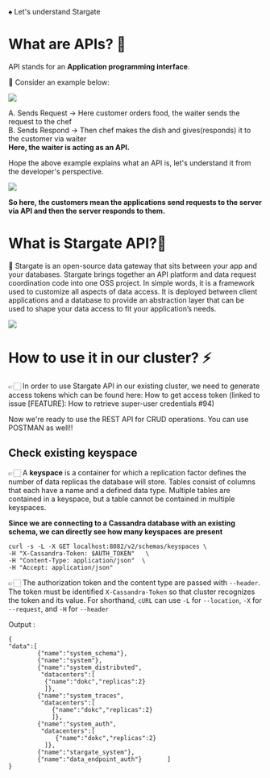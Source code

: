 ♠ Let's understand Stargate

# What are APIs? 🚀

API stands for an **Application programming interface**. 

🔅 Consider an example below:

![](https://cdn-images-1.medium.com/max/880/1*PFEHu46MDh1sajTJgeMSqg.png)

A. Sends Request -> Here customer orders food, the waiter sends the request to the chef <br> 
B. Sends Respond -> Then chef makes the dish and gives(responds) it to the customer via waiter <br>
**Here, the waiter is acting as an API.**

Hope the above example explains what an API is, let's understand it from the developer's perspective.

![](https://cdn-images-1.medium.com/max/880/1*5IQ52kZAIfxsIH4uwOcyQg.png)

**So here, the customers mean the applications send requests to the server via API and then the server responds to them.**

# What is Stargate API?🚀

🔅 Stargate is an open-source data gateway that sits between your app and your databases. Stargate brings together an API platform and data request coordination code into one OSS project. In simple words, it is a framework used to customize all aspects of data access. It is deployed between client applications and a database to provide an abstraction layer that can be used to shape your data access to fit your application’s needs.

![](https://cdn-images-1.medium.com/max/880/1*pBJ2kPKU2JRkhWtRn1eGPg.png)


# How to use it in our cluster? ⚡
👉🏻 In order to use Stargate API in our existing cluster, we need to generate access tokens which can be found here: How to get access token (linked to issue [FEATURE]: How to retrieve super-user credentials #94)

Now we're ready to use the REST API for CRUD operations. You can use POSTMAN as well!!

## Check existing keyspace

👉🏻 A **keyspace** is a container for which a replication factor defines the number of data replicas the database will store. Tables consist of columns that each have a name and a defined data type. Multiple tables are contained in a keyspace, but a table cannot be contained in multiple keyspaces. 

**Since we are connecting to a Cassandra database with an existing schema, we can directly see how many keyspaces are present**

```
curl -s -L -X GET localhost:8082/v2/schemas/keyspaces \              
-H "X-Cassandra-Token: $AUTH_TOKEN"   \
-H "Content-Type: application/json"  \
-H "Accept: application/json"
```

👉🏻 The authorization token and the content type are passed with `--header`. 
The token must be identified  `X-Cassandra-Token` so that cluster recognizes the token and its value. For shorthand, `cURL` can use `-L` for `--location`, `-X` for `--request`, and `-H` for `--header`

Output :

```
{
"data":[
        {"name":"system_schema"},
        {"name":"system"},  
        {"name":"system_distributed",
         "datacenters":[
          {"name":"dokc","replicas":2}
          ]},
        {"name":"system_traces",
         "datacenters":[
            {"name":"dokc","replicas":2}
            ]},
        {"name":"system_auth",
         "datacenters":[
             {"name":"dokc","replicas":2}
          ]},
        {"name":"stargate_system"},
        {"name":"data_endpoint_auth"}       ]
}
```
